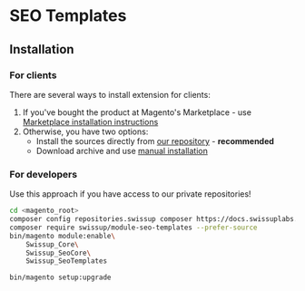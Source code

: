 # SEO Templates

## Installation

### For clients

There are several ways to install extension for clients:

 1. If you've bought the product at Magento's Marketplace - use
    [Marketplace installation instructions](https://docs.magento.com/marketplace/user_guide/buyers/install-extension.html)
 2. Otherwise, you have two options:
    - Install the sources directly from [our repository](https://docs.swissuplabs.com/m2/extensions/seo-suite/installation/composer/) - **recommended**
    - Download archive and use [manual installation](https://docs.swissuplabs.com/m2/extensions/seo-suite/installation/manual/)

### For developers

Use this approach if you have access to our private repositories!

```bash
cd <magento_root>
composer config repositories.swissup composer https://docs.swissuplabs.com/packages/
composer require swissup/module-seo-templates --prefer-source
bin/magento module:enable\
    Swissup_Core\
    Swissup_SeoCore\
    Swissup_SeoTemplates

bin/magento setup:upgrade
```
